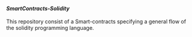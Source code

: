 #### *****SmartContracts-Solidity***** ####
This repository consist of a Smart-contracts specifying a general flow of the solidity programming language.

